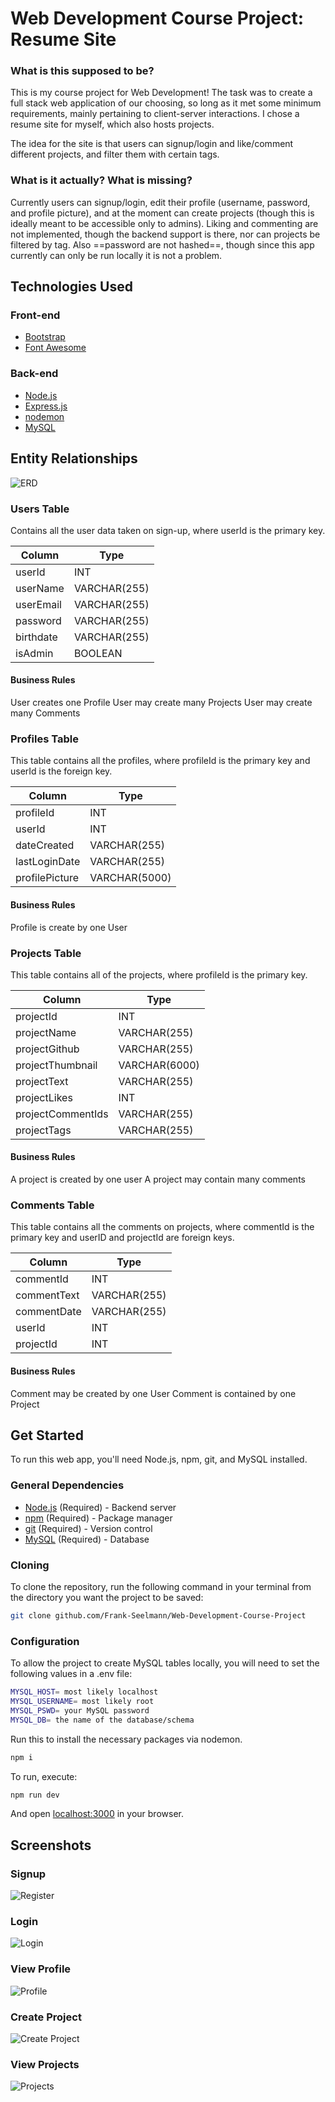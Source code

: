 # Web Development Course Project: Resume Site

### What is this supposed to be?

This is my course project for Web Development! The task was to create a full stack web application of our choosing, so long as it met some minimum requirements, mainly pertaining to client-server interactions. I chose a resume site for myself, which also hosts projects.

The idea for the site is that users can signup/login and like/comment different projects, and filter them with certain tags.

### What is it actually? What is missing?

Currently users can signup/login, edit their profile (username, password, and profile picture), and at the moment can create projects (though this is ideally meant to be accessible only to admins). Liking and commenting are not implemented, though the backend support is there, nor can projects be filtered by tag. Also ==password are not hashed==, though since this app currently can only be run locally it is not a problem.

## Technologies Used

### Front-end

- [Bootstrap](https://getbootstrap.com/)
- [Font Awesome](https://fontawesome.com/)

### Back-end

- [Node.js](https://nodejs.org/)
- [Express.js](https://expressjs.com/)
- [nodemon](https://www.npmjs.com/package/nodemon)
- [MySQL](https://www.mysql.com/)

## Entity Relationships

![ERD](readmeImages/ERD.PNG)

### Users Table

Contains all the user data taken on sign-up, where userId is the primary key.

| Column    | Type         |
|-----------|--------------|
| userId    | INT          |
| userName  | VARCHAR(255) |
| userEmail | VARCHAR(255) |
| password  | VARCHAR(255) |
| birthdate | VARCHAR(255) |
| isAdmin   | BOOLEAN      |

#### Business Rules
User creates one Profile
User may create many Projects
User may create many Comments

### Profiles Table

This table contains all the profiles, where profileId is the primary key and userId is the foreign key.

| Column         | Type         |
|----------------|--------------|
| profileId      | INT          |
| userId         | INT          |
| dateCreated    | VARCHAR(255) |
| lastLoginDate  | VARCHAR(255) |
| profilePicture | VARCHAR(5000)|

#### Business Rules
Profile is create by one User

### Projects Table

This table contains all of the projects, where profileId is the primary key.

| Column            | Type          |
|-------------------|---------------|
| projectId         | INT           |
| projectName       | VARCHAR(255)  |
| projectGithub     | VARCHAR(255)  |
| projectThumbnail  | VARCHAR(6000) |
| projectText       | VARCHAR(255)  |
| projectLikes      | INT           |
| projectCommentIds | VARCHAR(255)  |
| projectTags       | VARCHAR(255)  |

#### Business Rules
A project is created by one user
A project may contain many comments

### Comments Table

This table contains all the comments on projects, where commentId is the primary key and userID and projectId are foreign keys.

| Column      | Type         |
|-------------|--------------|
| commentId   | INT          |
| commentText | VARCHAR(255) |
| commentDate | VARCHAR(255) |
| userId      | INT          |
| projectId   | INT          |

#### Business Rules
Comment may be created by one User
Comment is contained by one Project
 

## Get Started

To run this web app, you'll need Node.js, npm, git, and MySQL installed.

### General Dependencies
- [Node.js](https://nodejs.org/) (Required) - Backend server
- [npm](https://www.npmjs.com/) (Required) - Package manager
- [git](https://git-scm.com/) (Required) - Version control
- [MySQL](https://www.mysql.com/) (Required) - Database

### Cloning
To clone the repository, run the following command in your terminal from the directory you want the project to be saved:
```sh
git clone github.com/Frank-Seelmann/Web-Development-Course-Project
```

### Configuration
To allow the project to create MySQL tables locally, you will need to set the following values in a .env file:
```sh
MYSQL_HOST= most likely localhost
MYSQL_USERNAME= most likely root
MYSQL_PSWD= your MySQL password
MYSQL_DB= the name of the database/schema
```

Run this to install the necessary packages via nodemon.
```sh
npm i
```

To run, execute:
```sh
npm run dev
```

And open [localhost:3000](http://localhost:3000/) in your browser.

## Screenshots

### Signup
![Register](readmeImages/register.PNG)

### Login
![Login](readmeImages/login.PNG)

### View Profile
![Profile](readmeImages/profile.PNG)

### Create Project
![Create Project](readmeImages/createProject.PNG)

### View Projects
![Projects](readmeImages/projects.PNG)

